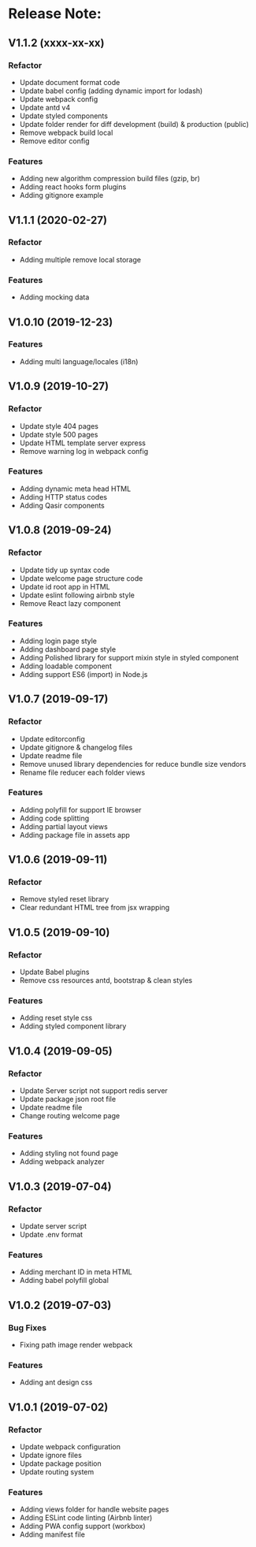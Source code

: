 # Release Note:

## V1.1.2 (xxxx-xx-xx)

### Refactor

- Update document format code
- Update babel config (adding dynamic import for lodash)
- Update webpack config
- Update antd v4
- Update styled components
- Update folder render for diff development (build) & production (public)
- Remove webpack build local
- Remove editor config

### Features

- Adding new algorithm compression build files (gzip, br)
- Adding react hooks form plugins
- Adding gitignore example

## V1.1.1 (2020-02-27)

### Refactor

- Adding multiple remove local storage

### Features

- Adding mocking data

## V1.0.10 (2019-12-23)

### Features

- Adding multi language/locales (i18n)

## V1.0.9 (2019-10-27)

### Refactor

- Update style 404 pages
- Update style 500 pages
- Update HTML template server express
- Remove warning log in webpack config

### Features

- Adding dynamic meta head HTML
- Adding HTTP status codes
- Adding Qasir components

## V1.0.8 (2019-09-24)

### Refactor

- Update tidy up syntax code
- Update welcome page structure code
- Update id root app in HTML
- Update eslint following airbnb style
- Remove React lazy component

### Features

- Adding login page style
- Adding dashboard page style
- Adding Polished library for support mixin style in styled component
- Adding loadable component
- Adding support ES6 (import) in Node.js

## V1.0.7 (2019-09-17)

### Refactor

- Update editorconfig
- Update gitignore & changelog files
- Update readme file
- Remove unused library dependencies for reduce bundle size vendors
- Rename file reducer each folder views

### Features

- Adding polyfill for support IE browser
- Adding code splitting
- Adding partial layout views
- Adding package file in assets app

## V1.0.6 (2019-09-11)

### Refactor

- Remove styled reset library
- Clear redundant HTML tree from jsx wrapping

## V1.0.5 (2019-09-10)

### Refactor

- Update Babel plugins
- Remove css resources antd, bootstrap & clean styles

### Features

- Adding reset style css
- Adding styled component library

## V1.0.4 (2019-09-05)

### Refactor

- Update Server script not support redis server
- Update package json root file
- Update readme file
- Change routing welcome page

### Features

- Adding styling not found page
- Adding webpack analyzer

## V1.0.3 (2019-07-04)

### Refactor

- Update server script
- Update .env format

### Features

- Adding merchant ID in meta HTML
- Adding babel polyfill global

## V1.0.2 (2019-07-03)

### Bug Fixes

- Fixing path image render webpack

### Features

- Adding ant design css

## V1.0.1 (2019-07-02)

### Refactor

- Update webpack configuration
- Update ignore files
- Update package position
- Update routing system

### Features

- Adding views folder for handle website pages
- Adding ESLint code linting (Airbnb linter)
- Adding PWA config support (workbox)
- Adding manifest file
